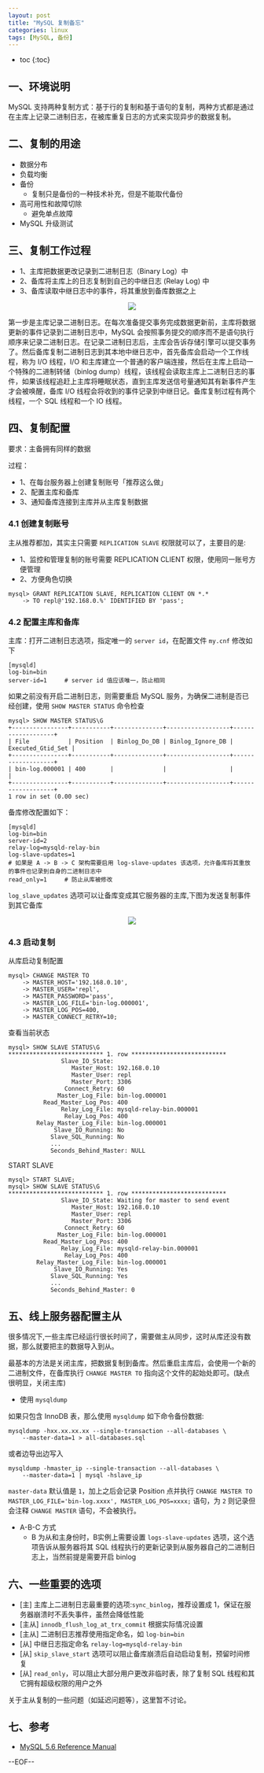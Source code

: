 ```yaml
---
layout: post
title: "MySQL 复制备忘"
categories: linux
tags: [MySQL, 备份]
---
```


* toc
{:toc}

## 一、环境说明

MySQL 支持两种复制方式：基于行的复制和基于语句的复制，两种方式都是通过在主库上记录二进制日志，在被库重复日志的方式来实现异步的数据复制。

## 二、复制的用途

* 数据分布
* 负载均衡
* 备份
    * 复制只是备份的一种技术补充，但是不能取代备份
* 高可用性和故障切除
    * 避免单点故障
* MySQL 升级测试

## 三、复制工作过程

* 1、主库把数据更改记录到二进制日志（Binary Log）中
* 2、备库将主库上的日志复制到自己的中继日志 (Relay Log) 中
* 3、备库读取中继日志中的事件，将其重放到备库数据之上

<center><img src="/images/mysql_rep/mysql_rep1.jpg" /></center>

第一步是主库记录二进制日志。在每次准备提交事务完成数据更新前，主库将数据更新的事件记录到二进制日志中，MySQL 会按照事务提交的顺序而不是语句执行顺序来记录二进制日志。在记录二进制日志后，主库会告诉存储引擎可以提交事务了。然后备库复制二进制日志到其本地中继日志中，首先备库会启动一个工作线程，称为 I/O 线程，I/O 和主库建立一个普通的客户端连接，然后在主库上启动一个特殊的二进制转储（binlog dump）线程，该线程会读取主库上二进制日志的事件，如果该线程追赶上主库将睡眠状态，直到主库发送信号量通知其有新事件产生才会被唤醒，备库 I/O 线程会将收到的事件记录到中继日记。备库复制过程有两个线程，一个 SQL 线程和一个 IO 线程。

## 四、复制配置

要求：主备拥有同样的数据

过程：

* 1、在每台服务器上创建复制账号「推荐这么做」
* 2、配置主库和备库
* 3、通知备库连接到主库并从主库复制数据

### 4.1 创建复制账号

主从推荐都加，其实主只需要 `REPLICATION SLAVE` 权限就可以了，主要目的是:

* 1、监控和管理复制的账号需要 REPLICATION CLIENT 权限，使用同一账号方便管理
* 2、方便角色切换

```
mysql> GRANT REPLICATION SLAVE, REPLICATION CLIENT ON *.*
    -> TO repl@'192.168.0.%' IDENTIFIED BY 'pass';
```

### 4.2 配置主库和备库

主库：打开二进制日志选项，指定唯一的 `server id`，在配置文件 `my.cnf` 修改如下

```
[mysqld]
log-bin=bin
server-id=1     # server id 值应该唯一，防止相同
```

如果之前没有开启二进制日志，则需要重启 MySQL 服务，为确保二进制是否已经创建，使用 `SHOW MASTER STATUS` 命令检查

```
mysql> SHOW MASTER STATUS\G
+----------------+-----------+--------------+------------------+-------------------+
| File           | Position  | Binlog_Do_DB | Binlog_Ignore_DB | Executed_Gtid_Set |
+----------------+-----------+--------------+------------------+-------------------+
| bin-log.000001 | 400       |              |                  |                   |
+----------------+-----------+--------------+------------------+-------------------+
1 row in set (0.00 sec)
```

备库修改配置如下：

```
[mysqld]
log-bin=bin
server-id=2
relay-log=mysqld-relay-bin
log-slave-updates=1
# 如果是 A -> B -> C 架构需要启用 log-slave-updates 该选项，允许备库将其重放的事件也记录到自身的二进制日志中
read_only=1     # 防止从库被修改
```

`log_slave_updates` 选项可以让备库变成其它服务器的主库,下图为发送复制事件到其它备库

<center><img src="/images/mysql_rep/mysql_rep2.jpg" /></center>

### 4.3 启动复制

从库启动复制配置

```
mysql> CHANGE MASTER TO
    -> MASTER_HOST='192.168.0.10',
    -> MASTER_USER='repl',
    -> MASTER_PASSWORD='pass',
    -> MASTER_LOG_FILE='bin-log.000001',
    -> MASTER_LOG_POS=400,
    -> MASTER_CONNECT_RETRY=10;
```

查看当前状态

```
mysql> SHOW SLAVE STATUS\G
*************************** 1. row ***************************
               Slave_IO_State:
                  Master_Host: 192.168.0.10
                  Master_User: repl
                  Master_Port: 3306
                Connect_Retry: 60
              Master_Log_File: bin-log.000001
          Read_Master_Log_Pos: 400
               Relay_Log_File: mysqld-relay-bin.000001
                Relay_Log_Pos: 400
        Relay_Master_Log_File: bin-log.000001
             Slave_IO_Running: No
            Slave_SQL_Running: No
            ...
            Seconds_Behind_Master: NULL
```

START SLAVE

```
mysql> START SLAVE;
mysql> SHOW SLAVE STATUS\G
*************************** 1. row ***************************
               Slave_IO_State: Waiting for master to send event
                  Master_Host: 192.168.0.10
                  Master_User: repl
                  Master_Port: 3306
                Connect_Retry: 60
              Master_Log_File: bin-log.000001
          Read_Master_Log_Pos: 400
               Relay_Log_File: mysqld-relay-bin.000001
                Relay_Log_Pos: 400
        Relay_Master_Log_File: bin-log.000001
             Slave_IO_Running: Yes
            Slave_SQL_Running: Yes
            ...
            Seconds_Behind_Master: 0
```

## 五、线上服务器配置主从

很多情况下,一些主库已经运行很长时间了，需要做主从同步，这时从库还没有数据，那么就要把主的数据导入到从。

最基本的方法是关闭主库，把数据复制到备库。然后重启主库后，会使用一个新的二进制文件，在备库执行 `CHANGE MASTER TO` 指向这个文件的起始处即可。(缺点很明显，关闭主库)

* 使用 `mysqldump`

如果只包含 InnoDB 表，那么使用 `mysqldump` 如下命令备份数据:

```
mysqldump -hxx.xx.xx.xx --single-transaction --all-databases \
    --master-data=1 > all-databases.sql
```

或者边导出边写入

```
mysqldump -hmaster_ip --single-transaction --all-databases \
    --master-data=1 | mysql -hslave_ip
```

`master-data` 默认值是 `1`，加上之后会记录 Position 点并执行 `CHANGE MASTER TO MASTER_LOG_FILE='bin-log.xxxx', MASTER_LOG_POS=xxxx;` 语句，为 `2` 则记录但会注释 `CHANGE MASTER` 语句，不会被执行。
* A-B-C 方式
    * B 为从和主身份时，B实例上需要设置 `logs-slave-updates` 选项，这个选项告诉从服务器将其 SQL 线程执行的更新记录到从服务器自己的二进制日志上，当然前提是需要开启 binlog

## 六、一些重要的选项

* [主] 主库上二进制日志最重要的选项:`sync_binlog`，推荐设置成 1，保证在服务器崩溃时不丢失事件，虽然会降低性能
* [主从] `innodb_flush_log_at_trx_commit` 根据实际情况设置
* [主从] 二进制日志推荐使用指定命名，如 `log-bin=bin`
* [从] 中继日志指定命名 `relay-log=mysqld-relay-bin`
* [从] `skip_slave_start` 选项可以阻止备库崩溃后自动启动复制，预留时间修复
* [从] `read_only`，可以阻止大部分用户更改非临时表，除了复制 SQL 线程和其它拥有超级权限的用户之外

关于主从复制的一些问题（如延迟问题等），这里暂不讨论。

## 七、参考

* [MySQL 5.6 Reference Manual](http://dev.mysql.com/doc/refman/5.6/en/index.html)

--EOF--
